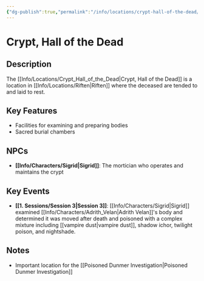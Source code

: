 ```yaml
---
{"dg-publish":true,"permalink":"/info/locations/crypt-hall-of-the-dead/"}
---
```


# Crypt, Hall of the Dead

## Description
The [[Info/Locations/Crypt_Hall_of_the_Dead\|Crypt, Hall of the Dead]] is a location in [[Info/Locations/Riften\|Riften]] where the deceased are tended to and laid to rest.

## Key Features
- Facilities for examining and preparing bodies
- Sacred burial chambers

## NPCs
- **[[Info/Characters/Sigrid\|Sigrid]]**: The mortician who operates and maintains the crypt

## Key Events
- **[[1. Sessions/Session 3\|Session 3]]**: [[Info/Characters/Sigrid\|Sigrid]] examined [[Info/Characters/Adrith_Velan\|Adrith Velan]]'s body and determined it was moved after death and poisoned with a complex mixture including [[vampire dust\|vampire dust]], shadow ichor, twilight poison, and nightshade.

## Notes
- Important location for the [[Poisoned Dunmer Investigation\|Poisoned Dunmer Investigation]]